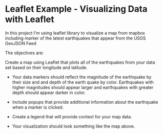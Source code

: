 # Leaflet Example - Visualizing Data with Leaflet

In this project I'm using leaflet library to visualize a map from mapbox including marker of the latest earthquakes that appear from
the USGS GeoJSON Feed

The objectives are:

   Create a map using Leaflet that plots all of the earthquakes from your data set based on their longitude and latitude.

   * Your data markers should reflect the magnitude of the earthquake by their size and and depth of the earth quake by color. Earthquakes with higher magnitudes should appear larger and earthquakes with greater depth should appear darker in color.

   * Include popups that provide additional information about the earthquake when a marker is clicked.

   * Create a legend that will provide context for your map data.

   * Your visualization should look something like the map above.

